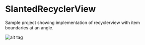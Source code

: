 # SlantedRecyclerView
Sample project showing implementation of recyclerview with item boundaries at an angle.

![alt tag](https://github.com/vivek0203/SlantedRecyclerView/blob/master/Screenshot_2016-12-01-14-54-18.png)
